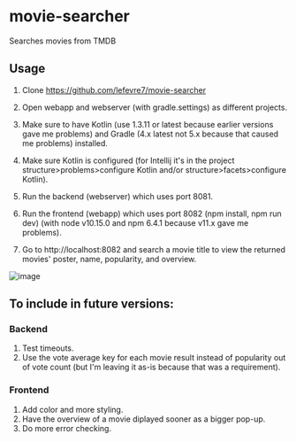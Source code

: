 # movie-searcher
Searches movies from TMDB

## Usage

1. Clone https://github.com/lefevre7/movie-searcher

2. Open webapp and webserver (with gradle.settings) as different projects.

3. Make sure to have Kotlin (use 1.3.11 or latest because earlier versions gave me problems) and Gradle (4.x latest not 5.x because that caused me problems) installed.

4. Make sure Kotlin is configured (for Intellij it's in the project structure>problems>configure Kotlin and/or structure>facets>configure Kotlin).

5. Run the backend (webserver) which uses port 8081.

6. Run the frontend (webapp) which uses port 8082 (npm install, npm run dev) (with node v10.15.0 and npm 6.4.1 because v11.x gave me problems).

7. Go to http://localhost:8082 and search a movie title to view the returned movies' poster, name, popularity, and overview.

![image](https://user-images.githubusercontent.com/12398088/51330435-bf342d00-1a34-11e9-8d2c-891b3aa8fbc7.png)


## To include in future versions:

### Backend

1. Test timeouts.
2. Use the vote average key for each movie result instead of popularity out of vote count (but I'm leaving it as-is because that was a requirement).

### Frontend

1. Add color and more styling. 
2. Have the overview of a movie diplayed sooner as a bigger pop-up. 
3. Do more error checking. 